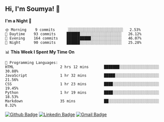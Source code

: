 ## Hi, I'm Soumya! 👋

<!--START_SECTION:waka-->
**I'm a Night 🦉** 

```text
🌞 Morning    9 commits      ░░░░░░░░░░░░░░░░░░░░░░░░░   2.53% 
🌆 Daytime    93 commits     ██████░░░░░░░░░░░░░░░░░░░   26.12% 
🌃 Evening    164 commits    ███████████░░░░░░░░░░░░░░   46.07% 
🌙 Night      90 commits     ██████░░░░░░░░░░░░░░░░░░░   25.28%

```


📊 **This Week I Spent My Time On** 

```text
💬 Programming Languages: 
HTML                     2 hrs 12 mins       ███████░░░░░░░░░░░░░░░░░░   30.88% 
JavaScript               1 hr 32 mins        █████░░░░░░░░░░░░░░░░░░░░   21.56% 
CSS                      1 hr 23 mins        ████░░░░░░░░░░░░░░░░░░░░░   19.45% 
Python                   1 hr 19 mins        ████░░░░░░░░░░░░░░░░░░░░░   18.53% 
Markdown                 35 mins             ██░░░░░░░░░░░░░░░░░░░░░░░   8.32%

```


<!--END_SECTION:waka-->

[![Github Badge](https://img.shields.io/badge/-rubyruins-grey?style=for-the-badge&logo=github&logoColor=white&link=https://github.com/rubyruins/)](https://www.github.com/rubyruins/) 
[![Linkedin Badge](https://img.shields.io/badge/-Soumya%20Parekh-0072b1?style=for-the-badge&logo=Linkedin&logoColor=white&link=https://www.linkedin.com/in/Soumya-Parekh/)](https://www.linkedin.com/in/Soumya-Parekh/) 
[![Gmail Badge](https://img.shields.io/badge/-soumya.parekh@somaiya.edu-c14438?style=for-the-badge&logo=Gmail&logoColor=white&link=mailto:soumya.parekh@somaiya.edu)](mailto:soumya.parekh@somaiya.edu) 

